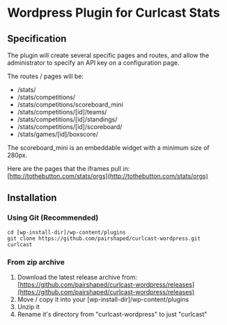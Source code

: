 # Wordpress Plugin for Curlcast Stats

## Specification

The plugin will create several specific pages and routes, and allow the administrator to specify an API key on a configuration page.

The routes / pages will be:
* /stats/
* /stats/competitions/
* /stats/competitions/scoreboard_mini
* /stats/competitions/[id]/teams/
* /stats/competitions/[id]/standings/
* /stats/competitions/[id]/scoreboard/
* /stats/games/[id]/boxscore/

The scoreboard_mini is an embeddable widget with a minimum size of 280px.

Here are the pages that the iframes pull in:
[http://tothebutton.com/stats/orgs](http://tothebutton.com/stats/orgs)

## Installation

### Using Git (Recommended)
```
cd [wp-install-dir]/wp-content/plugins
git clone https://github.com/pairshaped/curlcast-wordpress.git curlcast
```

### From zip archive
1. Download the latest release archive from: [https://github.com/pairshaped/curlcast-wordpress/releases](https://github.com/pairshaped/curlcast-wordpress/releases)
2. Move / copy it into your [wp-install-dir]/wp-content/plugins
3. Unzip it
4. Rename it's directory from "curlcast-wordpress" to just "curlcast"
